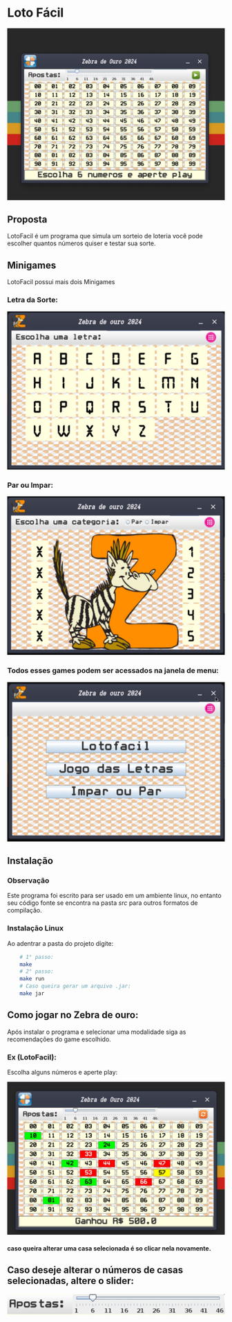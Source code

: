 # Loto Fácil

![Loteria](rec/images/banner.jpg)

## Proposta

LotoFacil é um programa que simula um sorteio de loteria
você pode escolher quantos números quiser e testar sua sorte.

## Minigames
LotoFacil possui mais dois Minigames
### Letra da Sorte:

![letter](rec/images/game_letter.jpg)

### Par ou Impar:

![par_impa](rec/images/game_prir.jpg)

### Todos esses games podem ser acessados na janela de menu:

![Menu](rec/images/menu_main.jpg)

## Instalação

### Observação 
Este programa foi escrito para ser usado em um ambiente linux, no entanto seu código fonte
se encontra na pasta *src* para outros formatos de compilação.


### Instalação Linux

Ao adentrar a pasta do projeto dígite:

``` bash
    # 1° passo:
    make
    # 2° passo:
    make run
    # Caso queira gerar um arquivo .jar:
    make jar
```

## Como jogar no Zebra de ouro:
Após instalar o programa e selecionar uma modalidade siga as recomendações do game
escolhido. 

### Ex (LotoFacil):
Escolha alguns números e aperte play:

![placar](rec/images/placar.jpg)

#### caso queira alterar uma casa selecionada é so clicar nela novamente.

## Caso deseje alterar o números de casas selecionadas, altere o slider:

![nivel](rec/images/nivel.jpg)
